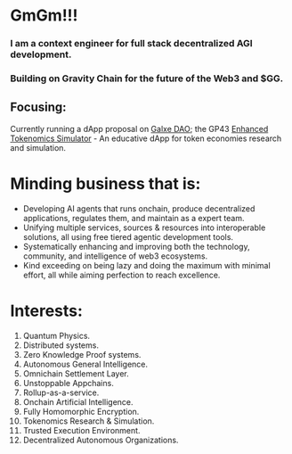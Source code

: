 # GmGm!!!
### I am a context engineer for full stack decentralized AGI development.
### Building on Gravity Chain for the future of the Web3 and $GG.
## Focusing:
Currently running a dApp proposal on [Galxe DAO](https://dao.gravity.xyz/#/);
the GP43 [Enhanced Tokenomics Simulator](https://dao.gravity.xyz/#/proposal/0xf84a6424728ddd94ba83635c3f9e34b45f5443c929ef3be9ede95c118b8e353d) - An educative dApp for token economies research and simulation.

# Minding business that is:
- Developing AI agents that runs onchain, produce decentralized applications, regulates them, and maintain as a expert team.
- Unifying multiple services, sources & resources into interoperable solutions, all using free tiered agentic development tools.
- Systematically enhancing and improving both the technology, community, and intelligence of web3 ecosystems.
- Kind exceeding on being lazy and doing the maximum with minimal effort, all while aiming perfection to reach excellence.

# Interests:
1. Quantum Physics.
2. Distributed systems.
3. Zero Knowledge Proof systems.
4. Autonomous General Intelligence.
5. Omnichain Settlement Layer.
6. Unstoppable Appchains.
7. Rollup-as-a-service.
8. Onchain Artificial Intelligence.
9. Fully Homomorphic Encryption.
10. Tokenomics Research & Simulation.
11. Trusted Execution Environment.
12. Decentralized Autonomous Organizations.

